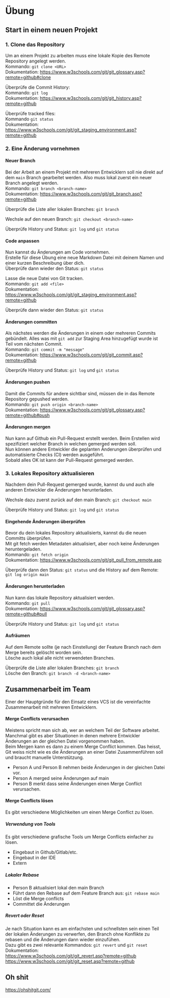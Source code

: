# Übung

## Start in einem neuen Projekt

### 1. Clone das Repository

Um an einem Projekt zu arbeiten muss eine lokale Kopie des Remote Repository angelegt werden.  
Kommando: `git clone <URL>`  
Dokumentation: https://www.w3schools.com/git/git_glossary.asp?remote=github#clone  

Überprüfe die Commit History:  
Kommando: `git log`  
Dokumentation: https://www.w3schools.com/git/git_history.asp?remote=github  

Überprüfe tracked files:  
Kommando `git status`  
Dokumentation: https://www.w3schools.com/git/git_staging_environment.asp?remote=github  

### 2. Eine Änderung vornehmen

#### Neuer Branch
Bei der Arbeit an einem Projekt mit mehreren Entwicklern soll nie direkt auf dem `main` Branch gearbeitet werden. Also muss lokal zuerst ein neuer Branch angelegt werden.  
Kommando: `git branch <branch-name>`  
Dokumentation: https://www.w3schools.com/git/git_branch.asp?remote=github  

Überprüfe die Liste aller lokalen Branches: `git branch`  

Wechsle auf den neuen Branch: `git checkout <branch-name>`  

Überprüfe History und Status: `git log` und `git status`  

#### Code anpassen
Nun kannst du Änderungen am Code vornehmen.  
Erstelle für diese Übung eine neue Markdown Datei mit deinem Namen und einer kurzen Beschreibung über dich.  
Überprüfe dann wieder den Status: `git status`  

Lasse die neue Datei von Git tracken.  
Kommando: `git add <file>`  
Dokumentation: https://www.w3schools.com/git/git_staging_environment.asp?remote=github  

Überprüfe dann wieder den Status: `git status`  

#### Änderungen committen
Als nächstes werden die Änderungen in einem oder mehreren Commits gebündelt. Alles was mit `git add` zur Staging Area hinzugefügt wurde ist Teil vom nächsten Commit.  
Kommando: `git commit -m "message"`  
Dokumentation: https://www.w3schools.com/git/git_commit.asp?remote=github  

Überprüfe History und Status: `git log` und `git status`  

#### Änderungen pushen
Damit die Commits für andere sichtbar sind, müssen die in das Remote Repository gepushed werden.  
Kommando: `git push origin <branch-name>`  
Dokumentation: https://www.w3schools.com/git/git_glossary.asp?remote=github#push  

#### Änderungen mergen
Nun kann auf Github ein Pull-Request erstellt werden. Beim Erstellen wird spezifiziert welcher Branch in welchen gemerged werden soll.  
Nun können andere Entwickler die geplanten Änderungen überprüfen und automatisierte Checks (CI) werden ausgeführt.  
Sobald alles OK ist kann der Pull-Request gemerged werden.  

### 3. Lokales Repository aktualisieren
Nachdem dein Pull-Request gemerged wurde, kannst du und auch alle anderen Entwickler die Änderungen herunterladen.  

Wechsle dazu zuerst zurück auf den main Branch: `git checkout main`  

Überprüfe History und Status: `git log` und `git status`  

#### Eingehende Änderungen überprüfen
Bevor du dein lokales Repository aktualisierts, kannst du die neuen Committs überprüfen.  
Mit git fetch werden Metadaten aktualisiert, aber noch keine Änderungen heruntergeladen.  
Kommando: `git fetch origin`  
Dokumentation: https://www.w3schools.com/git/git_pull_from_remote.asp  

Überprüfe dann den Status: `git status` und die History auf dem Remote: `git log origin main`  

#### Änderungen herunterladen
Nun kann das lokale Repository aktualisiert werden.  
Kommando: `git pull`  
Dokumentation: https://www.w3schools.com/git/git_glossary.asp?remote=github#pull  

Überprüfe History und Status: `git log` und `git status`  

#### Aufräumen
Auf dem Remote sollte (je nach Einstellung) der Feature Branch nach dem Merge bereits gelöscht worden sein.  
Lösche auch lokal alle nicht verwendeten Branches.  

Überprüfe die Liste aller lokalen Branches: `git branch`  
Lösche den Branch: `git branch -d <branch-name>`  

## Zusammenarbeit im Team
Einer der Hauptgründe für den Einsatz eines VCS ist die vereinfachte Zusammenarbeit mit mehreren Entwicklern.  

#### Merge Conflicts verursachen
Meistens spricht man sich ab, wer an welchem Teil der Software arbeitet. Manchmal gibt es aber Situationen in denen mehrere Entwickler Änderungen an der gleichen Datei vorgenommen haben.  
Beim Mergen kann es dann zu einem Merge Conflict kommen. Das heisst, Git weiss nicht wie es die Änderungen an einer Datei Zusammenführen soll und braucht manuelle Unterstützung.  

* Person A und Person B nehmen beide Änderungen in der gleichen Datei vor.
* Person A merged seine Änderungen auf main
* Person B merkt dass seine Änderungen einen Merge Conflict verursachen.

#### Merge Conflicts lösen
Es gibt verschiedene Möglichkeiten um einen Merge Conflict zu lösen.  

##### Verwendung von Tools
Es gibt verschiedene grafische Tools um Merge Conflicts einfacher zu lösen.  
* Eingebaut in Github/Gitlab/etc.
* Eingebaut in der IDE
* Extern

##### Lokaler Rebase
* Person B aktualisiert lokal den main Branch
* Führt dann den Rebase auf dem Feature Branch aus: `git rebase main`
* Löst die Merge conflicts
* Committet die Änderungen

##### Revert oder Reset
Je nach Situation kann es am einfachsten und schnellsten sein einen Teil der lokalen Änderungen zu verwerfen, den Branch ohne Konflikte zu rebasen und die Änderungen dann wieder einzufühen.  
Dazu gibt es zwei relevante Kommandos: `git revert` und `git reset`  
Dokumentation:  
https://www.w3schools.com/git/git_revert.asp?remote=github  
https://www.w3schools.com/git/git_reset.asp?remote=github  

## Oh shit

https://ohshitgit.com/
